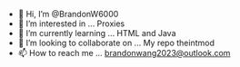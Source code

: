 - 👋 Hi, I’m @BrandonW6000
- 👀 I’m interested in ... Proxies
- 🌱 I’m currently learning ... HTML and Java
- 💞️ I’m looking to collaborate on ... My repo theintmod
- 📫 How to reach me ... brandonwang2023@outlook.com

<!---
BrandonW6000/BrandonW6000 is a ✨ special ✨ repository because its `README.md` (this file) appears on your GitHub profile.
You can click the Preview link to take a look at your changes.
--->
